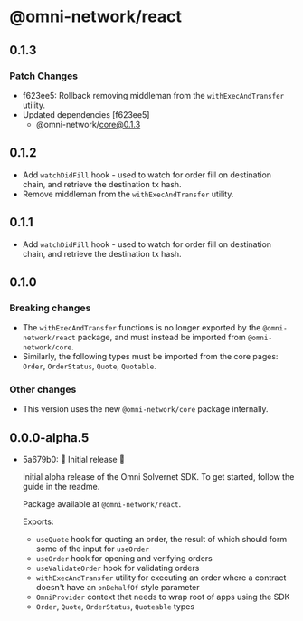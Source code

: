 # @omni-network/react

## 0.1.3

### Patch Changes

- f623ee5: Rollback removing middleman from the `withExecAndTransfer` utility.
- Updated dependencies [f623ee5]
  - @omni-network/core@0.1.3

## 0.1.2

- Add `watchDidFill` hook - used to watch for order fill on destination chain, and retrieve the destination tx hash.
- Remove middleman from the `withExecAndTransfer` utility.

## 0.1.1

- Add `watchDidFill` hook - used to watch for order fill on destination chain, and retrieve the destination tx hash.

## 0.1.0

### Breaking changes

- The `withExecAndTransfer` functions is no longer exported by the `@omni-network/react` package, and must instead be imported from `@omni-network/core`.
- Similarly, the following types must be imported from the core pages: `Order`, `OrderStatus`, `Quote`, `Quotable`.

### Other changes

- This version uses the new `@omni-network/core` package internally.

## 0.0.0-alpha.5

- 5a679b0: 🎉 Initial release 🎉

  Initial alpha release of the Omni Solvernet SDK. To get started, follow the guide in the readme.

  Package available at `@omni-network/react`.

  Exports:

  - `useQuote` hook for quoting an order, the result of which should form some of the input for `useOrder`
  - `useOrder` hook for opening and verifying orders
  - `useValidateOrder` hook for validating orders
  - `withExecAndTransfer` utility for executing an order where a contract doesn't have an `onBehalfOf` style parameter
  - `OmniProvider` context that needs to wrap root of apps using the SDK
  - `Order`, `Quote`, `OrderStatus`, `Quoteable` types
